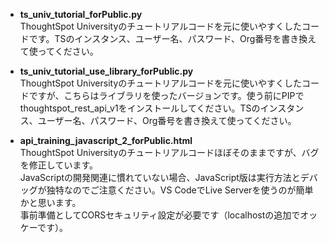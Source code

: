 
- **ts_univ_tutorial_forPublic.py**<br>
  ThoughtSpot Universityのチュートリアルコードを元に使いやすくしたコードです。TSのインスタンス、ユーザー名、パスワード、Org番号を書き換えて使ってください。

- **ts_univ_tutorial_use_library_forPublic.py**<br>
ThoughtSpot Universityのチュートリアルコードを元に使いやすくしたコードですが、こちらはライブラリを使ったバージョンです。使う前にPIPでthoughtspot_rest_api_v1をインストールしてください。TSのインスタンス、ユーザー名、パスワード、Org番号を書き換えて使ってください。

- **api_training_javascript_2_forPublic.html**<br>
ThoughtSpot Universityのチュートリアルコードほぼそのままですが、バグを修正しています。<br>JavaScriptの開発関連に慣れていない場合、JavaScript版は実行方法とデバッグが独特なのでご注意ください。VS CodeでLive Serverを使うのが簡単かと思います。<br>事前準備としてCORSセキュリティ設定が必要です（localhostの追加でオッケーです）。
